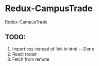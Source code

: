 # Redux-CampusTrade
Redux-CampusTrade

## TODO:
1. import css instead of link in html -- Done
2. React router
3. Fetch from remote